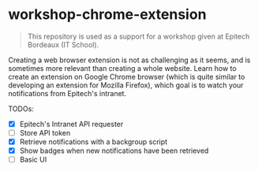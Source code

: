 # workshop-chrome-extension

> This repository is used as a support for a workshop given at Epitech Bordeaux (IT School).

Creating a web browser extension is not as challenging as it seems, and is sometimes more relevant than creating a whole website. Learn how to create an extension on Google Chrome browser (which is quite similar to developing an extension for Mozilla Firefox), which goal is to watch your notifications from Epitech's intranet.

TODOs:
- [x] Epitech's Intranet API requester
- [ ] Store API token
- [x] Retrieve notifications with a backgroup script
- [x] Show badges when new notifications have been retrieved
- [ ] Basic UI